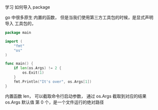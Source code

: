 学习 如何导入 package

go 中很多原生 内置的函数， 但是当我们使用第三方工具包的时候，是显式声明导入 工具包的，

```go
package main

import (
	"fmt"
	"os"
)

func main() {
	if len(os.Args) != 2 {
		os.Exit(1)
	}
	fmt.Println("It's over", os.Args[1])
}

```

内置函数 len， 可以截取命令行启动参数， 通过 os.Args 截取到对应的结果
os.Args 默认值 第 0 个，是一个文件运行的绝对路径